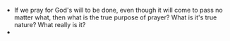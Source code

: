 - If we pray for God's will to be done, even though it will come to pass no matter what, then what is the true purpose of prayer? What is it's true nature? What really is it?
- 